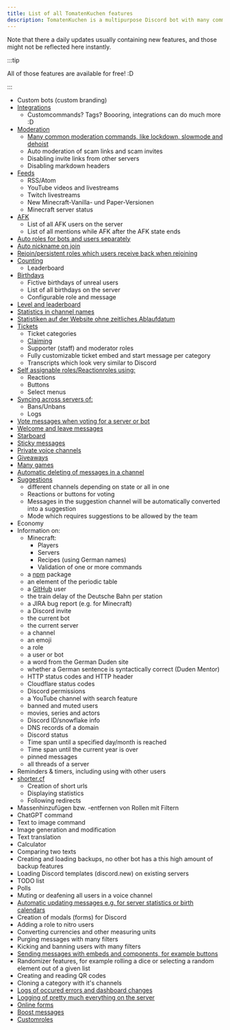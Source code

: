 ```yaml
---
title: List of all TomatenKuchen features
description: TomatenKuchen is a multipurpose Discord bot with many common and innovative features for your server. This page lists all features currently available.
---
```


Note that there a daily updates usually containing new features, and those might not be reflected here instantly.

:::tip

All of those features are available for free! :D

:::

- Custom bots (custom branding)
- [Integrations](/integrations)
	- Customcommands? Tags? Boooring, integrations can do much more :D
- [Moderation](/moderation)
	- [Many common moderation commands, like lockdown, slowmode and dehoist](/modcommands)
	- Auto moderation of scam links and scam invites
	- Disabling invite links from other servers
	- Disabling markdown headers
- [Feeds](/feeds)
	- RSS/Atom
	- YouTube videos and livestreams
	- Twitch livestreams
	- New Minecraft-Vanilla- und Paper-Versionen
	- Minecraft server status
- [AFK](/afk)
	- List of all AFK users on the server
	- List of all mentions while AFK after the AFK state ends
- [Auto roles for bots and users separately](/autorole)
- [Auto nickname on join](/autorole)
- [Rejoin/persistent roles which users receive back when rejoining](/autorole)
- [Counting](/counting)
	- Leaderboard
- [Birthdays](/birthday)
	- Fictive birthdays of unreal users
	- List of all birthdays on the server
	- Configurable role and message
- [Level and leaderboard](/level)
- [Statistics in channel names](/serverstats)
- [Statistiken auf der Website ohne zeitliches Ablaufdatum](/serverstats)
- [Tickets](/tickets)
	- Ticket categories
	- [Claiming](/ticketcommands)
	- Supporter (staff) and moderator roles
	- Fully customizable ticket embed and start message per category
	- Transcripts which look very similar to Discord
- [Self assignable roles/Reactionroles using:](/reactionroles)
	- Reactions
	- Buttons
	- Select menus
- [Syncing across servers of:](/sync)
	- Bans/Unbans
	- Logs
- [Vote messages when voting for a server or bot](/voting)
- [Welcome and leave messages](/welcome-leave)
- [Starboard](/starboard)
- [Sticky messages](/sticky)
- [Private voice channels](/privatevoice)
- [Giveaways](/giveaways)
- [Many games](/games)
- [Automatic deleting of messages in a channel](/autodelete)
- [Suggestions](/suggest)
	- different channels depending on state or all in one
	- Reactions or buttons for voting
	- Messages in the suggestion channel will be automatically converted into a suggestion
	- Mode which requires suggestions to be allowed by the team
- Economy
- Information on:
	- Minecraft:
		- Players
		- Servers
		- Recipes (using German names)
		- Validation of one or more commands
	- a [npm](https://npmjs.com) package
	- an element of the periodic table
	- a [GitHub](https://github.com) user
	- the train delay of the Deutsche Bahn per station
	- a JIRA bug report (e.g. for Minecraft)
	- a Discord invite
	- the current bot
	- the current server
	- a channel
	- an emoji
	- a role
	- a user or bot
	- a word from the German Duden site
	- whether a German sentence is syntactically correct (Duden Mentor)
	- HTTP status codes and HTTP header
	- Cloudflare status codes
	- Discord permissions
	- a YouTube channel with search feature
	- banned and muted users
	- movies, series and actors
	- Discord ID/snowflake info
	- DNS records of a domain
	- Discord status
	- Time span until a specified day/month is reached
	- Time span until the current year is over
	- pinned messages
	- all threads of a server
- Reminders & timers, including using with other users
- [shorter.cf](https://shorter.cf)
	- Creation of short urls
	- Displaying statistics
	- Following redirects
- Massenhinzufügen bzw. -entfernen von Rollen mit Filtern
- ChatGPT command
- Text to image command
- Image generation and modification
- Text translation
- Calculator
- Comparing two texts
- Creating and loading backups, no other bot has a this high amount of backup features
- Loading Discord templates (discord.new) on existing servers
- TODO list
- Polls
- Muting or deafening all users in a voice channel
- [Automatic updating messages e.g. for server statistics or birth calendars](/autoupdate)
- Creation of modals (forms) for Discord
- Adding a role to nitro users
- Converting currencies and other measuring units
- Purging messages with many filters
- Kicking and banning users with many filters
- [Sending messages with embeds and components, for example buttons](https://embed.tomatenkuchen.com)
- Randomizer features, for example rolling a dice or selecting a random element out of a given list
- Creating and reading QR codes
- Cloning a category with it's channels
- [Logs of occured errors and dashboard changes](/error)
- [Logging of pretty much everything on the server](/logs)
- [Online forms](/forms)
- [Boost messages](/boostmessages)
- [Customroles](/customroles)
